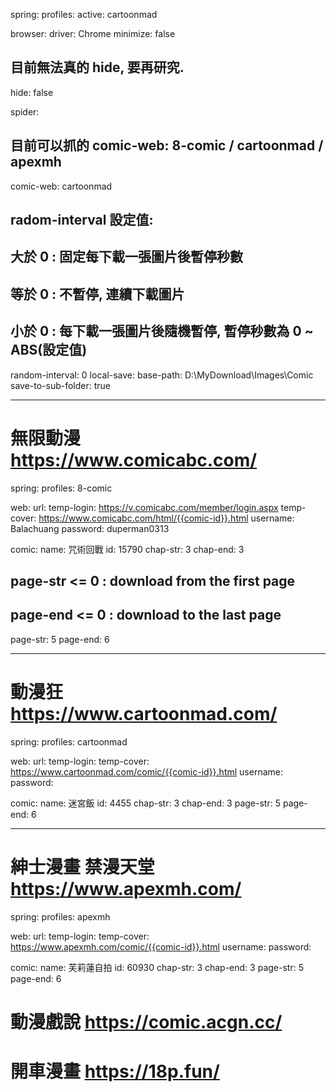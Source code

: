 spring:
  profiles:
    active: cartoonmad

browser:
  driver: Chrome
  minimize: false
  ## 目前無法真的 hide, 要再研究.
  hide: false

spider:
  ## 目前可以抓的 comic-web: 8-comic / cartoonmad / apexmh
  comic-web: cartoonmad
  ## radom-interval 設定值:
  ##   大於 0 : 固定每下載一張圖片後暫停秒數
  ##   等於 0 : 不暫停, 連續下載圖片
  ##   小於 0 : 每下載一張圖片後隨機暫停, 暫停秒數為 0 ~ ABS(設定值)
  random-interval: 0
  local-save:
    base-path: D:\MyDownload\Images\Comic
    save-to-sub-folder: true


---
# 無限動漫 https://www.comicabc.com/
spring:
  profiles: 8-comic

web:
  url:
    temp-login: https://v.comicabc.com/member/login.aspx
    temp-cover: https://www.comicabc.com/html/{{comic-id}}.html
  username: Balachuang
  password: duperman0313

comic:
  name: 咒術回戰
  id: 15790
  chap-str: 3
  chap-end: 3
  ## page-str <= 0 : download from the first page
  ## page-end <= 0 : download to the last page
  page-str: 5
  page-end: 6


---
# 動漫狂 https://www.cartoonmad.com/
spring:
  profiles: cartoonmad

web:
  url:
    temp-login: 
    temp-cover: https://www.cartoonmad.com/comic/{{comic-id}}.html
  username: 
  password: 

comic:
  name: 迷宮飯
  id: 4455
  chap-str: 3
  chap-end: 3
  page-str: 5
  page-end: 6


---
# 紳士漫畫 禁漫天堂 https://www.apexmh.com/
spring:
  profiles: apexmh

web:
  url:
    temp-login: 
    temp-cover: https://www.apexmh.com/comic/{{comic-id}}.html
  username: 
  password: 

comic:
  name: 芙莉蓮自拍
  id: 60930
  chap-str: 3
  chap-end: 3
  page-str: 5
  page-end: 6


# 動漫戲說 https://comic.acgn.cc/
# 開車漫畫 https://18p.fun/
